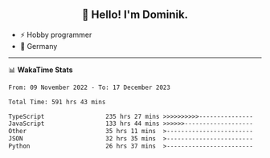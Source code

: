 <h2 align="center">👋 Hello! I'm Dominik.</h2>

- ⚡ Hobby programmer
- 📍 Germany

---
📊 **WakaTime Stats**
<!--START_SECTION:waka-->

```txt
From: 09 November 2022 - To: 17 December 2023

Total Time: 591 hrs 43 mins

TypeScript                 235 hrs 27 mins >>>>>>>>>>---------------   39.79 %
JavaScript                 133 hrs 44 mins >>>>>>-------------------   22.60 %
Other                      35 hrs 11 mins  >------------------------   05.95 %
JSON                       32 hrs 35 mins  >------------------------   05.51 %
Python                     26 hrs 37 mins  >------------------------   04.50 %
```

<!--END_SECTION:waka-->
